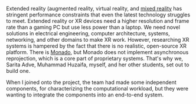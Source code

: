 Extended reality (augmented reality, virtual reality, and [mixed reality] has stringent performance constraints that even the latest technology struggles to meet.
Extended reality or XR devices need a higher resolution and frame rate than a gaming PC but use less power than a laptop.
We need novel solutions in electrical engineering, computer architecture, systems, networking, and other domains to make XR work.
However, researching XR systems is hampered by the fact that there is no realistic, open-source XR platform.
There is [Monado], but Monado does not implement asynchronous reprojection, which is a core part of proprietary systems.
That's why we, Sarita Adve, Muhammad Huzaifa, myself, and her other students, set out to build one.

When I joined onto the project, the team had made some independent components, for characterizing the computational workload, but they were wanting to integrate the components into an end-to-end system.

[mixed reality]: https://en.wikipedia.org/wiki/Mixed_reality
[Monado]: https://monado.dev
